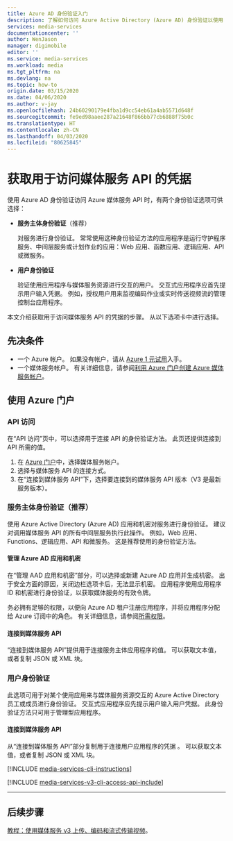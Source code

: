 ```yaml
---
title: Azure AD 身份验证入门
description: 了解如何访问 Azure Active Directory (Azure AD) 身份验证以使用 Azure 媒体服务 API。
services: media-services
documentationcenter: ''
author: WenJason
manager: digimobile
editor: ''
ms.service: media-services
ms.workload: media
ms.tgt_pltfrm: na
ms.devlang: na
ms.topic: how-to
origin.date: 03/15/2020
ms.date: 04/06/2020
ms.author: v-jay
ms.openlocfilehash: 24b60290179e4fba1d9cc54eb61a4ab5571d648f
ms.sourcegitcommit: fe9ed98aaee287a21648f866bb77cb6888f75b0c
ms.translationtype: HT
ms.contentlocale: zh-CN
ms.lasthandoff: 04/03/2020
ms.locfileid: "80625845"
---
```

# <a name="get-credentials-to-access-media-services-api"></a>获取用于访问媒体服务 API 的凭据  

使用 Azure AD 身份验证访问 Azure 媒体服务 API 时，有两个身份验证选项可供选择：

- **服务主体身份验证**（推荐）

    对服务进行身份验证。 常常使用这种身份验证方法的应用程序是运行守护程序服务、中间层服务或计划作业的应用：Web 应用、函数应用、逻辑应用、API 或微服务。
- **用户身份验证**

    验证使用应用程序与媒体服务资源进行交互的用户。 交互式应用程序应首先提示用户输入凭据。 例如，授权用户用来监视编码作业或实时传送视频流的管理控制台应用程序。 

本文介绍获取用于访问媒体服务 API 的凭据的步骤。 从以下选项卡中进行选择。

## <a name="prerequisites"></a>先决条件

- 一个 Azure 帐户。 如果没有帐户，请从 [Azure 1 元试用](https://wd.azure.cn/zh-cn/pricing/1rmb-trial-full)入手。 
- 一个媒体服务帐户。 有关详细信息，请参阅[利用 Azure 门户创建 Azure 媒体服务帐户](create-account-howto.md)。

## <a name="use-the-azure-portal"></a>使用 Azure 门户

### <a name="api-access"></a>API 访问 

在“API 访问”页中，可以选择用于连接 API 的身份验证方法。  此页还提供连接到 API 所需的值。

1. 在 [Azure 门户](https://portal.azure.cn/)中，选择媒体服务帐户。
2. 选择与媒体服务 API 的连接方式。
3. 在“连接到媒体服务 API”下，选择要连接到的媒体服务 API 版本（V3 是最新服务版本）。 

### <a name="service-principal-authentication--recommended"></a>服务主体身份验证（推荐）

使用 Azure Active Directory (Azure AD) 应用和机密对服务进行身份验证。 建议对调用媒体服务 API 的所有中间层服务执行此操作。 例如，Web 应用、Functions、逻辑应用、API 和微服务。 这是推荐使用的身份验证方法。

#### <a name="manage-your-azure-ad-app-and-secret"></a>管理 Azure AD 应用和机密

在“管理 AAD 应用和机密”部分，可以选择或新建 Azure AD 应用并生成机密。  出于安全方面的原因，关闭边栏选项卡后，无法显示机密。 应用程序使用应用程序 ID 和机密进行身份验证，以获取媒体服务的有效令牌。

务必拥有足够的权限，以便向 Azure AD 租户注册应用程序，并将应用程序分配给 Azure 订阅中的角色。 有关详细信息，请参阅[所需权限](/active-directory/develop/howto-create-service-principal-portal#required-permissions)。

#### <a name="connect-to-media-services-api"></a>连接到媒体服务 API

“连接到媒体服务 API”提供用于连接服务主体应用程序的值。  可以获取文本值，或者复制 JSON 或 XML 块。

### <a name="user-authentication"></a>用户身份验证

此选项可用于对某个使用应用来与媒体服务资源交互的 Azure Active Directory 员工或成员进行身份验证。 交互式应用程序应先提示用户输入用户凭据。 此身份验证方法只可用于管理型应用程序。

#### <a name="connect-to-media-services-api"></a>连接到媒体服务 API

从“连接到媒体服务 API”部分复制用于连接用户应用程序的凭据  。 可以获取文本值，或者复制 JSON 或 XML 块。

[!INCLUDE [media-services-cli-instructions](../../../includes/media-services-cli-instructions.md)]

[!INCLUDE [media-services-v3-cli-access-api-include](../../../includes/media-services-v3-cli-access-api-include.md)]

---

## <a name="next-steps"></a>后续步骤

[教程：使用媒体服务 v3 上传、编码和流式传输视频](stream-files-tutorial-with-api.md)。
